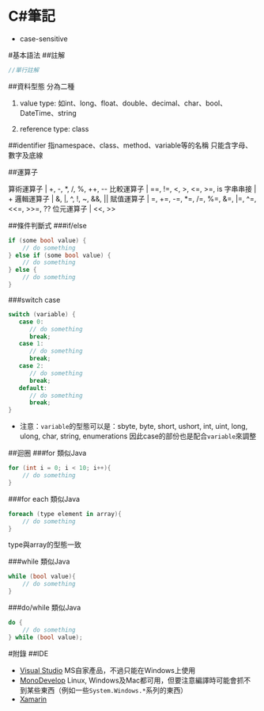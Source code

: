 # C#筆記

* case-sensitive

#基本語法
##註解
```c#
//單行註解
```

##資料型態
分為二種
1. value type: 如int、long、float、double、decimal、char、bool、DateTime、string

2. reference type: class

##identifier
指namespace、class、method、variable等的名稱
只能含字母、數字及底線

##運算子

算術運算子 | +, -, *, /, %, ++, --
比較運算子 | ==, !=, <, >, <=, >=, is
字串串接 | +
邏輯運算子 | &, |, ^, !, ~, &&, ||
賦值運算子 | =, +=, -=, *=, /=, %=, &=, |=, ^=, <<=, >>=, ??
位元運算子 | <<, >>

##條件判斷式
###if/else
```c#
if (some bool value) {
    // do something
} else if (some bool value) {
    // do something
} else {
    // do something
}
```

###switch case
```c#
switch (variable) {
   case 0:
      // do something
      break;
   case 1:
      // do something
      break;
   case 2:
      // do something
      break;
   default:
      // do something
      break;
}
```

* 注意：`variable`的型態可以是：sbyte, byte, short, ushort, int, uint, long, ulong, char, string, enumerations
因此case的部份也是配合`variable`來調整


##迴圈
###for
類似Java
```c#
for (int i = 0; i < 10; i++){
    // do something
}
```

###for each
類似Java
```c#
foreach (type element in array){
    // do something
}
```
type與array的型態一致

###while
類似Java
```c#
while (bool value){
    // do something
}
```

###do/while
類似Java
```c#
do {
    // do something
} while (bool value);
```


#附錄
##IDE
* [Visual Studio](https://www.visualstudio.com/en-us/downloads/download-visual-studio-vs.aspx) MS自家產品，不過只能在Windows上使用
* [MonoDevelop](http://www.monodevelop.com/) Linux, Windows及Mac都可用，但要注意編譯時可能會抓不到某些東西（例如一些`System.Windows.*`系列的東西）
* [Xamarin](http://xamarin.com/platform)
